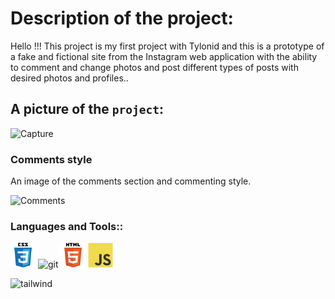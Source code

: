 # Description of the project:
<p>Hello !!!
This project is my first project with Tylonid and this is a prototype of a fake and fictional site from the Instagram web application with the ability to comment and change photos and post different types of posts with desired photos and profiles..</p>


## A picture of the  `project`:
![Capture](https://github.com/m-mdy-m/LikewebInstagram/assets/148723252/d56b36b6-8daa-45dd-8e9b-d7a28024de30)






### Comments style
<p>An image of the comments section and commenting style.</p>

![Comments](https://github.com/m-mdy-m/LikewebInstagram/assets/148723252/c31a0c60-ed08-47f5-8f35-2ec457f64831)




### Languages and Tools::

<p align="left"> 

<img src="https://raw.githubusercontent.com/devicons/devicon/master/icons/css3/css3-original-wordmark.svg" alt="css3" width="40" height="40"/>
 
<img src="https://www.vectorlogo.zone/logos/git-scm/git-scm-icon.svg" alt="git" width="40" height="40"/>

<img src="https://raw.githubusercontent.com/devicons/devicon/master/icons/html5/html5-original-wordmark.svg" alt="html5" width="40" height="40"/> 

<img src="https://raw.githubusercontent.com/devicons/devicon/master/icons/javascript/javascript-original.svg" alt="javascript" width="40" height="40"/>


<img src="https://www.vectorlogo.zone/logos/tailwindcss/tailwindcss-icon.svg" alt="tailwind" width="40" height="40"/></p>